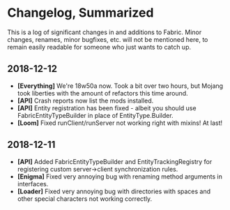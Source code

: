 # Changelog, Summarized

This is a log of significant changes in and additions to Fabric. Minor
changes, renames, minor bugfixes, etc. will not be mentioned here, to
remain easily readable for someone who just wants to catch up.

## 2018-12-12

- **\[Everything\]** We're 18w50a now. Took a bit over two hours, but
  Mojang took liberties with the amount of refactors this time around.
- **\[API\]** Crash reports now list the mods installed.
- **\[API\]** Entity registration has been fixed - albeit you should
  use FabricEntityTypeBuilder in place of EntityType.Builder.
- **\[Loom\]** Fixed runClient/runServer not working right with
  mixins\! At last\!

## 2018-12-11

- **\[API\]** Added FabricEntityTypeBuilder and EntityTrackingRegistry
  for registering custom server-\>client synchronization rules.
- **\[Enigma\]** Fixed very annoying bug with renaming method
  arguments in interfaces.
- **\[Loader\]** Fixed very annoying bug with directories with spaces
  and other special characters not working correctly.

